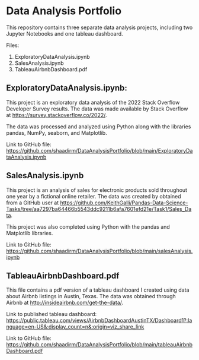 # Data Analysis Portfolio

This repository contains three separate data analysis projects, including two Jupyter Notebooks and one tableau dashboard.

Files:
1. ExploratoryDataAnalysis.ipynb
2. SalesAnalysis.ipynb
3. TableauAirbnbDashboard.pdf

## ExploratoryDataAnalysis.ipynb: 

This project is an exploratory data analysis of the 2022 Stack Overflow Developer Survey results. The data was made available by Stack Overflow at https://survey.stackoverflow.co/2022/.

The data was processed and analyzed using Python along with the libraries pandas, NumPy, seaborn, and Matplotlib.

Link to GitHub file: https://github.com/shaadirm/DataAnalysisPortfolio/blob/main/ExploratoryDataAnalysis.ipynb

## SalesAnalysis.ipynb

This project is an analysis of sales for electronic products sold throughout one year by a fictional online retailer. The data was created by obtained from a GitHub user at https://github.com/KeithGalli/Pandas-Data-Science-Tasks/tree/aa7297ba64466b5543ddc9211b6afa7601efd21e/Task1/Sales_Data.

This project was also completed using Python with the pandas and Matplotlib libraries.

Link to GitHub file: https://github.com/shaadirm/DataAnalysisPortfolio/blob/main/salesAnalysis.ipynb

## TableauAirbnbDashboard.pdf

This file contains a pdf version of a tableau dashboard I created using data about Airbnb listings in Austin, Texas. The data was obtained through Airbnb at http://insideairbnb.com/get-the-data/.

Link to published tableau dashboard: https://public.tableau.com/views/AirbnbDashboardAustinTX/Dashboard1?:language=en-US&:display_count=n&:origin=viz_share_link

Link to GitHub file: https://github.com/shaadirm/DataAnalysisPortfolio/blob/main/tableauAirbnbDashboard.pdf
